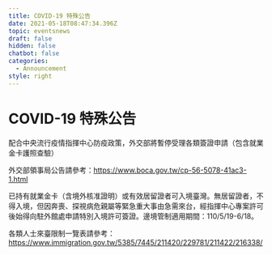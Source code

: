 ```yaml
---
title: COVID-19 特殊公告
date: 2021-05-18T08:47:34.396Z
topic: eventsnews
draft: false
hidden: false
chatbot: false
categories:
  - Announcement
style: right
---
```

# COVID-19 特殊公告

配合中央流行疫情指揮中心防疫政策，外交部將暫停受理各類簽證申請（包含就業金卡護照查驗）

外交部領事局公告請參考：<https://www.boca.gov.tw/cp-56-5078-41ac3-1.html>

已持有就業金卡（含境外核准證明）或有效居留證者可入境臺灣。無居留證者，不得入境，但因奔喪、探視病危親屬等緊急重大事由急需來台，經指揮中心專案許可後始得向駐外館處申請特別入境許可簽證。邊境管制適用期間：110/5/19-6/18。

各類人士來臺限制一覽表請參考：<https://www.immigration.gov.tw/5385/7445/211420/229781/211422/216338/>